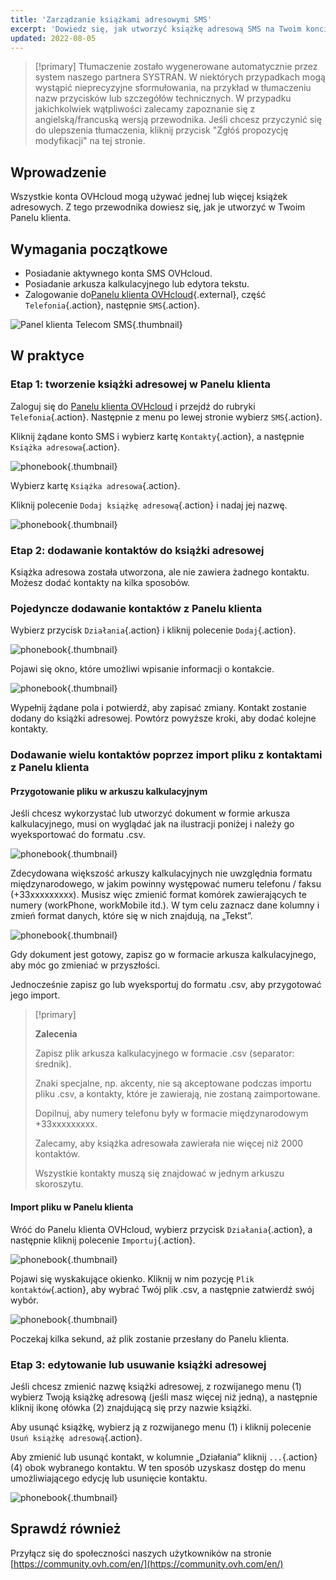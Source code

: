 ```yaml
---
title: 'Zarządzanie książkami adresowymi SMS'
excerpt: 'Dowiedz się, jak utworzyć książkę adresową SMS na Twoim koncie OVHcloud'
updated: 2022-08-05
---
```


> [!primary]
> Tłumaczenie zostało wygenerowane automatycznie przez system naszego partnera SYSTRAN. W niektórych przypadkach mogą wystąpić nieprecyzyjne sformułowania, na przykład w tłumaczeniu nazw przycisków lub szczegółów technicznych. W przypadku jakichkolwiek wątpliwości zalecamy zapoznanie się z angielską/francuską wersją przewodnika. Jeśli chcesz przyczynić się do ulepszenia tłumaczenia, kliknij przycisk "Zgłóś propozycję modyfikacji" na tej stronie.
>

## Wprowadzenie

Wszystkie konta OVHcloud mogą używać jednej lub więcej książek adresowych. Z tego przewodnika dowiesz się, jak je utworzyć w Twoim Panelu klienta.

## Wymagania początkowe

- Posiadanie aktywnego konta SMS OVHcloud.
- Posiadanie arkusza kalkulacyjnego lub edytora tekstu.
- Zalogowanie do[Panelu klienta OVHcloud](/links/manager){.external}, część `Telefonia`{.action}, następnie `SMS`{.action}.

![Panel klienta Telecom SMS](/pages/assets/screens/control_panel/product-selection/telecom/tpl-telecom-03-en-sms.png){.thumbnail}

## W praktyce

### Etap 1: tworzenie książki adresowej w Panelu klienta

Zaloguj się do [Panelu klienta OVHcloud](/links/manager) i przejdź do rubryki `Telefonia`{.action}. Następnie z menu po lewej stronie wybierz `SMS`{.action}.

Kliknij żądane konto SMS i wybierz kartę `Kontakty`{.action}, a następnie `Książka adresowa`{.action}.

![phonebook](images/smsphonebook01.png){.thumbnail}

Wybierz kartę `Książka adresowa`{.action}.

Kliknij polecenie `Dodaj książkę adresową`{.action} i nadaj jej nazwę.

![phonebook](images/smsphonebook2.png){.thumbnail}

### Etap 2: dodawanie kontaktów do książki adresowej

Książka adresowa została utworzona, ale nie zawiera żadnego kontaktu. Możesz dodać kontakty na kilka sposobów.

### Pojedyncze dodawanie kontaktów z Panelu klienta

Wybierz przycisk `Działania`{.action} i kliknij polecenie `Dodaj`{.action}.

![phonebook](images/smsphonebook3.png){.thumbnail}

Pojawi się okno, które umożliwi wpisanie informacji o kontakcie.

![phonebook](images/smsphonebook4.png){.thumbnail}

Wypełnij żądane pola i potwierdź, aby zapisać zmiany. Kontakt zostanie dodany do książki adresowej. Powtórz powyższe kroki, aby dodać kolejne kontakty.

### Dodawanie wielu kontaktów poprzez import pliku z kontaktami z Panelu klienta

#### Przygotowanie pliku w arkuszu kalkulacyjnym

Jeśli chcesz wykorzystać lub utworzyć dokument w formie arkusza kalkulacyjnego, musi on wyglądać jak na ilustracji poniżej i należy go wyeksportować do formatu .csv.

![phonebook](images/smsphonebook-spreadsheet1.png){.thumbnail}

Zdecydowana większość arkuszy kalkulacyjnych nie uwzględnia formatu międzynarodowego, w jakim powinny występować numeru telefonu / faksu (+33xxxxxxxxx). Musisz więc zmienić format komórek zawierających te numery (workPhone, workMobile itd.). W tym celu zaznacz dane kolumny i zmień format danych, które się w nich znajdują, na „Tekst”.

![phonebook](images/smsphonebook-spreadsheet2.png){.thumbnail}

Gdy dokument jest gotowy, zapisz go w formacie arkusza kalkulacyjnego, aby móc go zmieniać w przyszłości.

Jednocześnie zapisz go lub wyeksportuj do formatu .csv, aby przygotować jego import.

> [!primary]
>
> **Zalecenia**
>
>Zapisz plik arkusza kalkulacyjnego w formacie .csv (separator: średnik).
>
>Znaki specjalne, np. akcenty, nie są akceptowane podczas importu pliku .csv, a kontakty, które je zawierają, nie zostaną zaimportowane.
>
>Dopilnuj, aby numery telefonu były w formacie międzynarodowym +33xxxxxxxxx.
>
>Zalecamy, aby książka adresowała zawierała nie więcej niż 2000 kontaktów.
>
>Wszystkie kontakty muszą się znajdować w jednym arkuszu skoroszytu.
>
>

#### Import pliku w Panelu klienta

Wróć do Panelu klienta OVHcloud, wybierz przycisk `Działania`{.action}, a następnie kliknij polecenie `Importuj`{.action}.

![phonebook](images/smsphonebook5.png){.thumbnail}

Pojawi się wyskakujące okienko. Kliknij w nim pozycję `Plik kontaktów`{.action}, aby wybrać Twój plik .csv, a następnie zatwierdź swój wybór.

![phonebook](images/smsphonebook6.png){.thumbnail}

Poczekaj kilka sekund, aż plik zostanie przesłany do Panelu klienta.

### Etap 3: edytowanie lub usuwanie książki adresowej

Jeśli chcesz zmienić nazwę książki adresowej, z rozwijanego menu (1) wybierz Twoją książkę adresową (jeśli masz więcej niż jedną), a następnie kliknij ikonę ołówka (2) znajdującą się przy nazwie książki. 

Aby usunąć książkę, wybierz ją z rozwijanego menu (1) i kliknij polecenie `Usuń książkę adresową`{.action}.

Aby zmienić lub usunąć kontakt, w kolumnie „Działania” kliknij `...`{.action} (4) obok wybranego kontaktu. W ten sposób uzyskasz dostęp do menu umożliwiającego edycję lub usunięcie kontaktu.

![phonebook](images/smsphonebook7.png){.thumbnail}

## Sprawdź również

Przyłącz się do społeczności naszych użytkowników na stronie [https://community.ovh.com/en/](https://community.ovh.com/en/)
